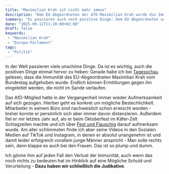 ```yaml
---
title: "Maximilian Krah ist nicht mehr immun"
description: "Dem EU Abgeordneten der AfD Maximilian Krah wurde die Immunität entzogen"
summary: "Es passieren auch noch positive Dinge: Dem EU Abgeordneten und AfD-Mitglied Maximilian Krah wurde die Immunität entzogen und Ermittlungen gegen ihn können beginnen."
date: "2025-09-11T11:20:00+02:00"
draft: false
keywords:
 - "Maximilian Krah"
 - "Europa-Parlament"
tags:
 - "Politik"
---
```


In der Welt passieren viele unschöne Dinge. Da ist es wichtig, auch die positiven Dinge einmal hervor zu heben: Gerade habe ich bei [Tagesschau](https://www.tagesschau.de/inland/innenpolitik/krah-aufhebung-immunitaet-100.html) gelesen, dass die Immunität des EU-Abgeordneten Maximilian Krah vom Bundestag aufgehoben wurde. Endlich können Ermittlungen gegen ihn eingeleitet werden, die nicht im Sande verlaufen.

Das AfD-Mitglied hatte in der Vergangenheit immer wieder Aufmerksamkeit auf sich gezogen. Hierber geht es konkret um mögliche Bestechlichkeit. Mitarbeiter in seinem Büro sind nachweislich schon erwischt worden - bisher konnte er persönlich sich aber immer davon distanzieren. Außerdem fiel er mir letztes Jahr auf, als er beim Oktoberfest im Käfer-Zelt Schlagzeilen machte und ich über [Fest und Flauschig](https://open.spotify.com/show/1OLcQdw2PFDPG1jo3s0wbp) darauf aufmerksam wurde. Am aller schlimmsten finde ich aber seine Videos in den Sozialen Medien auf TikTok und Instagram, in denen er absolut unangenehm ist und damit leider erfolgreich vorallem junge Männer anspricht - Man solle rechts sein, dann klappe es auch bei den Frauen. Das ist so plump und dumm.

Ich gönne ihm auf jeden Fall den Verlust der Immunität, auch wenn das noch nichts zu bedeuten hat im Hinblick auf eine Mögliche Schuld und Verurteilung - **Dazu haben wir schließlich die Judikative**.
